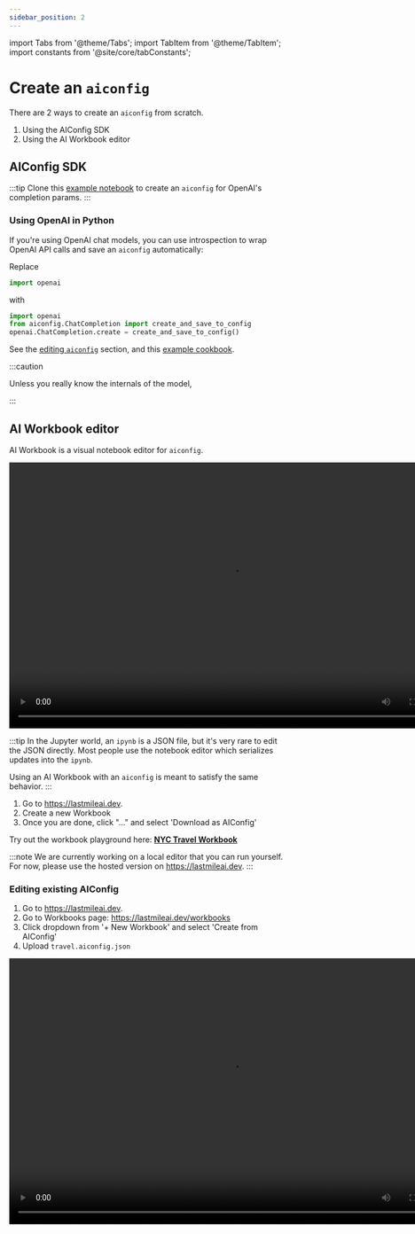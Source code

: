 ```yaml
---
sidebar_position: 2
---
```


import Tabs from '@theme/Tabs';
import TabItem from '@theme/TabItem';
import constants from '@site/core/tabConstants';

# Create an `aiconfig`

There are 2 ways to create an `aiconfig` from scratch.

1. Using the AIConfig SDK
2. Using the AI Workbook editor

## AIConfig SDK

:::tip
Clone this [example notebook](https://github.com/lastmile-ai/aiconfig/blob/main/cookbooks/Create-AIConfig-Programmatically/create_aiconfig_programmatically.ipynb) to create an `aiconfig` for OpenAI's completion params.
:::

### Using OpenAI in Python

If you're using OpenAI chat models, you can use introspection to wrap OpenAI API calls and save an `aiconfig` automatically:

Replace

```python
import openai
```

with

```python
import openai
from aiconfig.ChatCompletion import create_and_save_to_config
openai.ChatCompletion.create = create_and_save_to_config()
```

See the [editing `aiconfig`](#programmatically) section, and this [example cookbook](https://github.com/lastmile-ai/aiconfig/blob/main/cookbooks/Create-AIConfig-Programmatically/create_aiconfig_programmatically.ipynb).

:::caution

Unless you really know the internals of the model,

:::

## AI Workbook editor

AI Workbook is a visual notebook editor for `aiconfig`.

<p align="center">
<video controls height="480" width="800">
    <source src="https://github.com/lastmile-ai/aiconfig/assets/81494782/d826b872-eab6-4245-91dc-96a509b4f5ec"/>
  </video>
</p>

:::tip
In the Jupyter world, an `ipynb` is a JSON file, but it's very rare to edit the JSON directly. Most people use the notebook editor which serializes updates into the `ipynb`.

Using an AI Workbook with an `aiconfig` is meant to satisfy the same behavior.
:::

1. Go to https://lastmileai.dev.
2. Create a new Workbook
3. Once you are done, click "..." and select 'Download as AIConfig'

Try out the workbook playground here: **[NYC Travel Workbook](https://lastmileai.dev/workbooks/clooqs3p200kkpe53u6n2rhr9)**

:::note
We are currently working on a local editor that you can run yourself. For now, please use the hosted version on https://lastmileai.dev.
:::

### Editing existing AIConfig

1. Go to https://lastmileai.dev.
2. Go to Workbooks page: https://lastmileai.dev/workbooks
3. Click dropdown from '+ New Workbook' and select 'Create from AIConfig'
4. Upload `travel.aiconfig.json`

<p align="center">
<video controls height="480" width="800">
    <source src="https://github.com/lastmile-ai/aiconfig/assets/81494782/5d901493-bbda-4f8e-93c7-dd9a91bf242e"/>
  </video>
</p>

